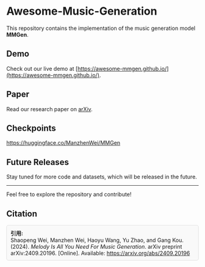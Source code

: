# Awesome-Music-Generation

This repository contains the implementation of the music generation model **MMGen**.

## Demo
Check out our live demo at [https://awesome-mmgen.github.io/](https://awesome-mmgen.github.io/).

## Paper
Read our research paper on [arXiv](https://arxiv.org/abs/2409.20196).

## Checkpoints
https://huggingface.co/ManzhenWei/MMGen

## Future Releases
Stay tuned for more code and datasets, which will be released in the future.

---

Feel free to explore the repository and contribute!

## Citation
<div style="background-color: #f9f9f9; border: 1px solid #ddd; padding: 10px; border-radius: 5px;">
<strong>引用:</strong>
<br>
Shaopeng Wei, Manzhen Wei, Haoyu Wang, Yu Zhao, and Gang Kou. (2024). <em>Melody Is All You Need For Music Generation</em>. arXiv preprint arXiv:2409.20196. [Online]. Available: <a href="https://arxiv.org/abs/2409.20196">https://arxiv.org/abs/2409.20196</a>
</div>
